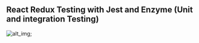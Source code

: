 ## React Redux Testing with Jest and Enzyme (Unit and integration Testing)

![alt_img](https://i.imgur.com/unVfsyo.png);